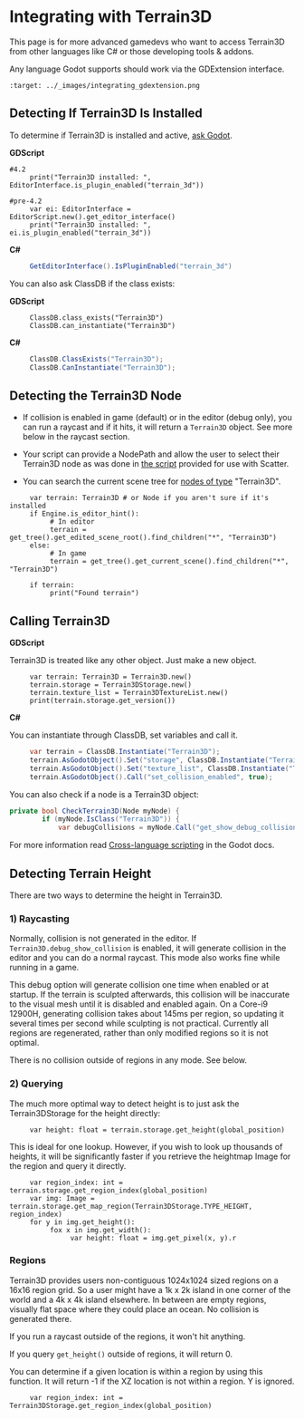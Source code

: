 Integrating with Terrain3D
===========================

This page is for more advanced gamedevs who want to access Terrain3D from other languages like C# or those developing tools & addons.

Any language Godot supports should work via the GDExtension interface.

```{image} images/integrating_gdextension.png
:target: ../_images/integrating_gdextension.png
```

## Detecting If Terrain3D Is Installed

To determine if Terrain3D is installed and active, [ask Godot](https://docs.godotengine.org/en/stable/classes/class_editorinterface.html#class-editorinterface-method-is-plugin-enabled).

**GDScript**
```gdscript
#4.2
     print("Terrain3D installed: ", EditorInterface.is_plugin_enabled("terrain_3d"))

#pre-4.2
     var ei: EditorInterface = EditorScript.new().get_editor_interface()
     print("Terrain3D installed: ", ei.is_plugin_enabled("terrain_3d"))
```

**C#**
```c#
     GetEditorInterface().IsPluginEnabled("terrain_3d") 
```

You can also ask ClassDB if the class exists:

**GDScript**
```gdscript
     ClassDB.class_exists("Terrain3D")
     ClassDB.can_instantiate("Terrain3D")
```
**C#**
```c#
     ClassDB.ClassExists("Terrain3D");
     ClassDB.CanInstantiate("Terrain3D");
```

## Detecting the Terrain3D Node

* If collision is enabled in game (default) or in the editor (debug only), you can run a raycast and if it hits, it will return a `Terrain3D` object. See more below in the raycast section.

* Your script can provide a NodePath and allow the user to select their Terrain3D node as was done in [the script](https://github.com/TokisanGames/Terrain3D/blob/df901b4fd51a81175e4f5177c33318a8a4b19c36/project/addons/terrain_3d/extras/project_on_terrain3d.gd#L13) provided for use with Scatter.

* You can search the current scene tree for [nodes of type](https://docs.godotengine.org/en/stable/classes/class_node.html#class-node-method-find-children) "Terrain3D".
```gdscript
     var terrain: Terrain3D # or Node if you aren't sure if it's installed
     if Engine.is_editor_hint(): 
          # In editor
          terrain = get_tree().get_edited_scene_root().find_children("*", "Terrain3D")
     else:
          # In game
          terrain = get_tree().get_current_scene().find_children("*", "Terrain3D")

     if terrain:
          print("Found terrain")
```

## Calling Terrain3D

**GDScript**

Terrain3D is treated like any other object. Just make a new object.

```gdscript
     var terrain: Terrain3D = Terrain3D.new()
     terrain.storage = Terrain3DStorage.new()
     terrain.texture_list = Terrain3DTextureList.new()
     print(terrain.storage.get_version())
```

**C#**

You can instantiate through ClassDB, set variables and call it.

```c#
     var terrain = ClassDB.Instantiate("Terrain3D");
     terrain.AsGodotObject().Set("storage", ClassDB.Instantiate("Terrain3DStorage"));
     terrain.AsGodotObject().Set("texture_list", ClassDB.Instantiate("Terrain3DTextureList"));
     terrain.AsGodotObject().Call("set_collision_enabled", true);
```

You can also check if a node is a Terrain3D object:

```c#
private bool CheckTerrain3D(Node myNode) {
        if (myNode.IsClass("Terrain3D")) {
            var debugCollisions = myNode.Call("get_show_debug_collision").AsInt32();
```

For more information read [Cross-language scripting](https://docs.godotengine.org/en/stable/tutorials/scripting/cross_language_scripting.html) in the Godot docs.


## Detecting Terrain Height

There are two ways to determine the height in Terrain3D.

### 1) Raycasting

Normally, collision is not generated in the editor. If `Terrain3D.debug_show_collision` is enabled, it will generate collision in the editor and you can do a normal raycast. This mode also works fine while running in a game.

This debug option will generate collision one time when enabled or at startup. If the terrain is sculpted afterwards, this collision will be inaccurate to the visual mesh until it is disabled and enabled again. On a Core-i9 12900H, generating collision takes about 145ms per region, so updating it several times per second while sculpting is not practical. Currently all regions are regenerated, rather than only modified regions so it is not optimal.

There is no collision outside of regions in any mode. See below.


### 2) Querying

The much more optimal way to detect height is to just ask the Terrain3DStorage for the height directly:

```gdscript
     var height: float = terrain.storage.get_height(global_position)
```

This is ideal for one lookup. However, if you wish to look up thousands of heights, it will be significantly faster if you retrieve the heightmap Image for the region and query it directly.

```gdscript
     var region_index: int = terrain.storage.get_region_index(global_position)
     var img: Image = terrain.storage.get_map_region(Terrain3DStorage.TYPE_HEIGHT, region_index)
     for y in img.get_height():
          fox x in img.get_width():
               var height: float = img.get_pixel(x, y).r
```


### Regions

Terrain3D provides users non-contiguous 1024x1024 sized regions on a 16x16 region grid. So a user might have a 1k x 2k island in one corner of the world and a 4k x 4k island elsewhere. In between are empty regions, visually flat space where they could place an ocean. No collision is generated there. 

If you run a raycast outside of the regions, it won't hit anything.

If you query `get_height()` outside of regions, it will return 0.

You can determine if a given location is within a region by using this function. It will return -1 if the XZ location is not within a region. Y is ignored.

```gdscript
     var region_index: int = Terrain3DStorage.get_region_index(global_position)
```
